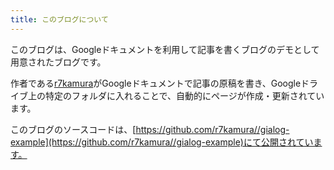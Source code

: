 ```yaml
---
title: このブログについて
---
```

このブログは、Googleドキュメントを利用して記事を書くブログのデモとして用意されたブログです。

作者である[r7kamura](https://github.com/r7kamura)がGoogleドキュメントで記事の原稿を書き、Googleドライブ上の特定のフォルダに入れることで、自動的にページが作成・更新されています。

このブログのソースコードは、[https://github.com/r7kamura//gialog-example](https://github.com/r7kamura//gialog-example)にて公開されています。
